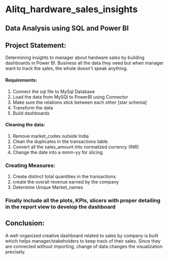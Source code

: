 # Alitq_hardware_sales_insights
## Data Analysis using SQL and Power BI

## Project Statement:
Determining insights to manager about hardware sales by building dashboards in Power BI. Business all the data they need but when manager want to track the sales, the whole doesn't speak anything.
#### Requirements: 
1. Connect the sql file to MySql Database
2. Load the data from MySQl to PowerBI using Connector
3. Make sure the relations stick between each other [star schema]
4. Transform the data
5. Build dashboards

#### Cleaning the data:
1. Remove market_codes outside India
2. Clean the duplicates in the transactions table.
3. Convert all the sales_amount into normalized currency (INR)
4. Change the date into a mmm-yy for slicing.

### Creating Measures:
1. Create distinct total quantities in the transactions
2. create the overall revenue earned by the company
3. Determine Unique Market_names

### Finally include all the plots, KPIs, slicers with proper detailing in the report view to develop the dashboard

## Conclusion:
A well-organized creative dashboard related to sales by company is built which helps manager/stakeholders to keep track of their sales. Since they are connected without importing, change of data changes the visualization precisely.
